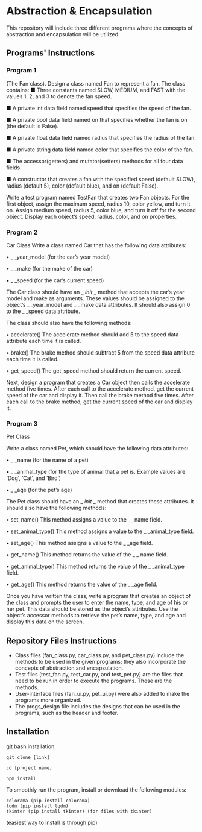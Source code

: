 # Abstraction & Encapsulation

This repository will include three different programs where the concepts of abstraction and encapsulation will be utilized.

## Programs' Instructions

### Program 1
(The Fan class).  Design a class named Fan to represent a fan. The class contains:
■ Three constants named SLOW, MEDIUM, and FAST with the values 1, 2, and 3 to denote the fan speed.

■ A private int data field named speed that specifies the speed of the fan.

■ A private bool data field named on that specifies whether the fan is on (the default is False).

■ A private float data field named radius that specifies the radius of the fan.

■ A private string data field named color that specifies the color of the fan.

■ The accessor(getters)  and mutator(setters)  methods for all four data fields.

■ A constructor that creates a fan with the specified speed (default SLOW), radius (default 5), color (default blue), and on (default False).

Write a test program named TestFan that creates two Fan objects. For the first object, assign the maximum speed, radius 10, color yellow, and turn it on. Assign medium speed, radius 5, color blue, and turn it off for the second object. Display each object’s speed, radius, color, and on properties.

### Program 2
Car Class
Write a class named Car that has the following data attributes:

  • _ _year_model (for the car’s year model)

  • _ _make (for the make of the car)

  • _ _speed (for the car’s current speed)

The Car class should have an _ _init_ _ method that accepts the car’s year model and make as arguments. These values should be assigned to the object’s _ _year_model and _ _make data attributes. It should also assign 0 to the _ _speed data attribute.

The class should also have the following methods:

  • accelerate()
The accelerate method should add 5 to the speed data attribute each time it is called.

  • brake()
The brake method should subtract 5 from the speed data attribute each time it is called.

  • get_speed()
The get_speed method should return the current speed.

Next, design a program that creates a Car object then calls the accelerate method five times. After each call to the accelerate method, get the current speed of the car and display it. Then call the brake method five times. After each call to the brake method, get the current speed of the car and display it.

### Program 3
Pet Class

Write a class named Pet, which should have the following data attributes:

  • _ _name (for the name of a pet)

  • _ _animal_type (for the type of animal that a pet is. Example values are ‘Dog’, ‘Cat’, and ‘Bird’)

  • _ _age (for the pet’s age)

The Pet class should have an _ _init_ _ method that creates these attributes. It should also have the following methods:

  • set_name()
This method assigns a value to the _ _name field.

  • set_animal_type()
This method assigns a value to the _ _animal_type field.

  • set_age()
This method assigns a value to the _ _age field.

  • get_name()
This method returns the value of the _ _ name field.

  • get_animal_type()
This method returns the value of the _ _animal_type field.

  • get_age()
This method returns the value of the _ _age field.

Once you have written the class, write a program that creates an object of the class and prompts the user to enter the name, type, and age of his or her pet. This data should be stored as the object’s attributes. Use the object’s accessor methods to retrieve the pet’s name, type, and age and display this data on the screen.

## Repository Files Instructions
* Class files (fan_class.py, car_class.py, and pet_class.py) include the methods to be used in the given programs; they also incorporate the concepts of abstraction and encapsulation.
* Test files (test_fan.py, test_car.py, and test_pet.py) are the files that need to be run in order to execute the programs. These are the methods.
* User-interface files (fan_ui.py, pet_ui.py) were also added to make the programs more organized.
* The progs_design file includes the designs that can be used in the programs, such as the header and footer.


## Installation
git bash installation:

    git clone [link]

    cd [project name]

    npm install

To smoothly run the program, install or download the following modules:

    colorama (pip install colorama)
    tqdm (pip install tqdm)
    tkinter (pip install tkinter) (for files with tkinter)
    
(easiest way to install is through pip)
